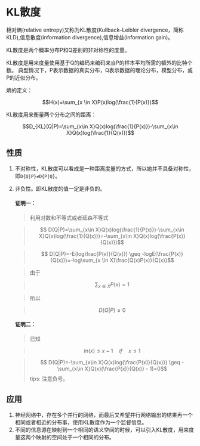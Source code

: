# KL散度
相对熵(relative entropy)又称为KL散度(Kullback–Leibler divergence，简称KLD),信息散度(information divergence),信息增益(information gain)。

KL散度是两个概率分布P和Q差别的非对称性的度量。

KL散度是用来度量使用基于Q的编码来编码来自P的样本平均所需的额外的比特个数。 典型情况下，P表示数据的真实分布，Q表示数据的理论分布，模型分布，或P的近似分布。

熵的定义：

$$H(x)=\sum_{x \in X}P(x)log(\frac{1}{P(x)})$$

KL散度用来衡量两个分布之间的距离：

$$D_{KL}(Q|P)=\sum_{x\in X}Q(x)log(\frac{1}{P(x)})-\sum_{x\in X}Q(x)log(\frac{1}{Q(x)})$$

## 性质
1. 不对称性，KL散度可以看成是一种距离度量的方式，所以她并不具备对称性，即`D{Q|P}≠D{P|Q}`。
2. 非负性。即KL散度的值一定是非负的。

	#### 证明一：
	
	>利用对数和不等式或者延森不等式
	
	>$$	D(Q|P)=\sum_{x\in X}Q(x)log(\frac{1}{P(x)})-\sum_{x\in X}Q(x)log(\frac{1}{Q(x)})=-\sum_{x\in X}Q(x)log(\frac{P(x)}{Q(x)})$$
	
	> $$	D(Q|P)=-E(log\frac{P(x)}{Q(x)}) \geq -logE(\frac{P(x)}{Q(x)})=-log\sum_{x \in X}\frac{Q(x)P(x)}{Q(x)}$$
	
	>由于
	
	>$$	\sum_{x \in X}P(x)=1$$
	
	>所以
	
	>$$	D(Q|P) \geq 0$$
	
	#### 证明二：
	
	>已知
	
	>$$	ln(x) \leq x - 1 \quad if  \quad x \leq 1$$
	
	>$$	D(Q|P)=-\sum_{x\in X}Q(x)log(\frac{P(x)}{Q(x)}) \geq -\sum_{x\in X}Q(x)(\frac{P(x)}{Q(x)} - 1)=0$$
	>tips: 注意负号。

## 应用
1. 神经网络中，存在多个并行的网络，而最后又希望并行网络输出的结果再一个相同或者相近的分布事，使用KL散度作为一个监督信息。
2. 不同的信息源在映射到一个相同的语义空间的时候，可以引入KL散度，用来度量这两个映射的空间处于一个相同的分布。
